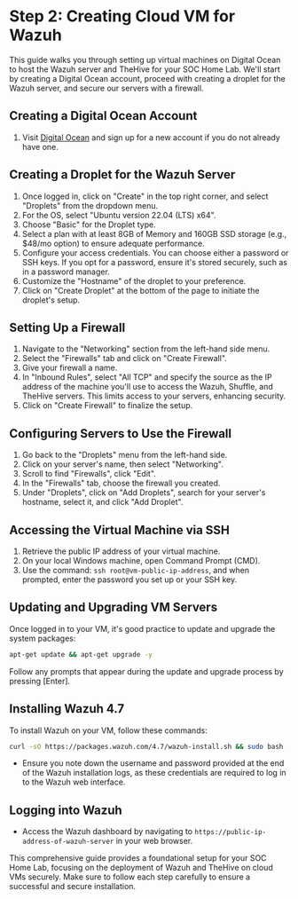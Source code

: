 # Step 2: Creating Cloud VM for Wazuh

This guide walks you through setting up virtual machines on Digital Ocean to host the Wazuh server and TheHive for your SOC Home Lab. We'll start by creating a Digital Ocean account, proceed with creating a droplet for the Wazuh server, and secure our servers with a firewall. 

## Creating a Digital Ocean Account

1. Visit [Digital Ocean](https://www.digitalocean.com/) and sign up for a new account if you do not already have one.

## Creating a Droplet for the Wazuh Server

1. Once logged in, click on "Create" in the top right corner, and select "Droplets" from the dropdown menu.
2. For the OS, select "Ubuntu version 22.04 (LTS) x64".
3. Choose "Basic" for the Droplet type.
4. Select a plan with at least 8GB of Memory and 160GB SSD storage (e.g., $48/mo option) to ensure adequate performance.
5. Configure your access credentials. You can choose either a password or SSH keys. If you opt for a password, ensure it's stored securely, such as in a password manager.
6. Customize the "Hostname" of the droplet to your preference.
7. Click on "Create Droplet" at the bottom of the page to initiate the droplet's setup.

## Setting Up a Firewall

1. Navigate to the "Networking" section from the left-hand side menu.
2. Select the "Firewalls" tab and click on "Create Firewall".
3. Give your firewall a name.
4. In "Inbound Rules", select "All TCP" and specify the source as the IP address of the machine you'll use to access the Wazuh, Shuffle, and TheHive servers. This limits access to your servers, enhancing security.
5. Click on "Create Firewall" to finalize the setup.

## Configuring Servers to Use the Firewall

1. Go back to the "Droplets" menu from the left-hand side.
2. Click on your server's name, then select "Networking".
3. Scroll to find "Firewalls", click "Edit".
4. In the "Firewalls" tab, choose the firewall you created.
5. Under "Droplets", click on "Add Droplets", search for your server's hostname, select it, and click "Add Droplet".

## Accessing the Virtual Machine via SSH

1. Retrieve the public IP address of your virtual machine.
2. On your local Windows machine, open Command Prompt (CMD).
3. Use the command: `ssh root@vm-public-ip-address`, and when prompted, enter the password you set up or your SSH key.

## Updating and Upgrading VM Servers

Once logged in to your VM, it's good practice to update and upgrade the system packages:

```bash
apt-get update && apt-get upgrade -y
```

Follow any prompts that appear during the update and upgrade process by pressing [Enter].

## Installing Wazuh 4.7

To install Wazuh on your VM, follow these commands:

```bash
curl -sO https://packages.wazuh.com/4.7/wazuh-install.sh && sudo bash ./wazuh-install.sh -a
```

- Ensure you note down the username and password provided at the end of the Wazuh installation logs, as these credentials are required to log in to the Wazuh web interface.

## Logging into Wazuh

- Access the Wazuh dashboard by navigating to `https://public-ip-address-of-wazuh-server` in your web browser.

This comprehensive guide provides a foundational setup for your SOC Home Lab, focusing on the deployment of Wazuh and TheHive on cloud VMs securely. Make sure to follow each step carefully to ensure a successful and secure installation.